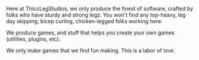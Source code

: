 Here at ThiccLegStudios, we only produce the finest of software, crafted by folks who have sturdy and strong legz. You won't find any top-heavy, leg day skipping, bicep curling, chicken-legged folks working here.

We produce games, and stuff that helps you create your own games (utilities, plugins, etc).

We only make games that we find fun making. This is a labor of love.
